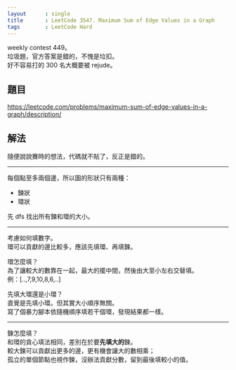 ```yaml
---
layout      : single
title       : LeetCode 3547. Maximum Sum of Edge Values in a Graph
tags        : LeetCode Hard
---
```

weekly contest 449。  
垃圾題，官方答案是錯的，不愧是垃扣。  
好不容易打的 300 名大概要被 rejude。  

## 題目

<https://leetcode.com/problems/maximum-sum-of-edge-values-in-a-graph/description/>

## 解法

隨便說說賽時的想法，代碼就不貼了，反正是錯的。  

---

每個點至多兩個邊，所以圖的形狀只有兩種：  

- 鍊狀  
- 環狀  

先 dfs 找出所有鍊和環的大小。  

---

考慮如何填數字。  
環可以貢獻的邊比較多，應該先填環、再填鍊。  

環怎麼填？  
為了讓較大的數靠在一起，最大的擺中間，然後由大至小左右交替填。  
例：[..,7,9,10,8,6,..]  

先填大環還是小環？  
直覺是先填小環。但其實大小順序無關。  
寫了個暴力腳本依隨機順序填若干個環，發現結果都一樣。  

---

鍊怎麼填？  
和環的貪心填法相同，差別在於要**先填大的**鍊。  
較大鍊可以貢獻出更多的邊，更有機會讓大的數相乘；  
孤立的單個節點也視作鍊，沒辦法貢獻分數，留到最後填較小的值。  
